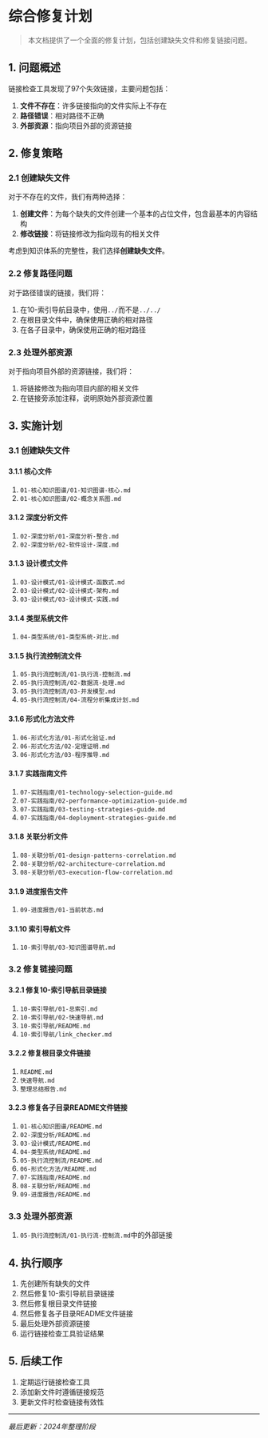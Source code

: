 # 综合修复计划

> 本文档提供了一个全面的修复计划，包括创建缺失文件和修复链接问题。

## 1. 问题概述

链接检查工具发现了97个失效链接，主要问题包括：

1. **文件不存在**：许多链接指向的文件实际上不存在
2. **路径错误**：相对路径不正确
3. **外部资源**：指向项目外部的资源链接

## 2. 修复策略

### 2.1 创建缺失文件

对于不存在的文件，我们有两种选择：

1. **创建文件**：为每个缺失的文件创建一个基本的占位文件，包含最基本的内容结构
2. **修改链接**：将链接修改为指向现有的相关文件

考虑到知识体系的完整性，我们选择**创建缺失文件**。

### 2.2 修复路径问题

对于路径错误的链接，我们将：

1. 在10-索引导航目录中，使用`../`而不是`../../`
2. 在根目录文件中，确保使用正确的相对路径
3. 在各子目录中，确保使用正确的相对路径

### 2.3 处理外部资源

对于指向项目外部的资源链接，我们将：

1. 将链接修改为指向项目内部的相关文件
2. 在链接旁添加注释，说明原始外部资源位置

## 3. 实施计划

### 3.1 创建缺失文件

#### 3.1.1 核心文件

1. `01-核心知识图谱/01-知识图谱-核心.md`
2. `01-核心知识图谱/02-概念关系图.md`

#### 3.1.2 深度分析文件

1. `02-深度分析/01-深度分析-整合.md`
2. `02-深度分析/02-软件设计-深度.md`

#### 3.1.3 设计模式文件

1. `03-设计模式/01-设计模式-函数式.md`
2. `03-设计模式/02-设计模式-架构.md`
3. `03-设计模式/03-设计模式-实践.md`

#### 3.1.4 类型系统文件

1. `04-类型系统/01-类型系统-对比.md`

#### 3.1.5 执行流控制流文件

1. `05-执行流控制流/01-执行流-控制流.md`
2. `05-执行流控制流/02-数据流-处理.md`
3. `05-执行流控制流/03-并发模型.md`
4. `05-执行流控制流/04-流程分析集成计划.md`

#### 3.1.6 形式化方法文件

1. `06-形式化方法/01-形式化验证.md`
2. `06-形式化方法/02-定理证明.md`
3. `06-形式化方法/03-程序推导.md`

#### 3.1.7 实践指南文件

1. `07-实践指南/01-technology-selection-guide.md`
2. `07-实践指南/02-performance-optimization-guide.md`
3. `07-实践指南/03-testing-strategies-guide.md`
4. `07-实践指南/04-deployment-strategies-guide.md`

#### 3.1.8 关联分析文件

1. `08-关联分析/01-design-patterns-correlation.md`
2. `08-关联分析/02-architecture-correlation.md`
3. `08-关联分析/03-execution-flow-correlation.md`

#### 3.1.9 进度报告文件

1. `09-进度报告/01-当前状态.md`

#### 3.1.10 索引导航文件

1. `10-索引导航/03-知识图谱导航.md`

### 3.2 修复链接问题

#### 3.2.1 修复10-索引导航目录链接

1. `10-索引导航/01-总索引.md`
2. `10-索引导航/02-快速导航.md`
3. `10-索引导航/README.md`
4. `10-索引导航/link_checker.md`

#### 3.2.2 修复根目录文件链接

1. `README.md`
2. `快速导航.md`
3. `整理总结报告.md`

#### 3.2.3 修复各子目录README文件链接

1. `01-核心知识图谱/README.md`
2. `02-深度分析/README.md`
3. `03-设计模式/README.md`
4. `04-类型系统/README.md`
5. `05-执行流控制流/README.md`
6. `06-形式化方法/README.md`
7. `07-实践指南/README.md`
8. `08-关联分析/README.md`
9. `09-进度报告/README.md`

### 3.3 处理外部资源

1. `05-执行流控制流/01-执行流-控制流.md`中的外部链接

## 4. 执行顺序

1. 先创建所有缺失的文件
2. 然后修复10-索引导航目录链接
3. 然后修复根目录文件链接
4. 然后修复各子目录README文件链接
5. 最后处理外部资源链接
6. 运行链接检查工具验证结果

## 5. 后续工作

1. 定期运行链接检查工具
2. 添加新文件时遵循链接规范
3. 更新文件时检查链接有效性

---

*最后更新：2024年整理阶段*
